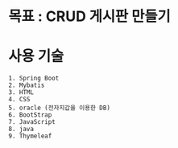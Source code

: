 # 목표 : CRUD 게시판 만들기

# 사용 기술 
    1. Spring Boot
    2. Mybatis
    3. HTML
    4. CSS
    5. oracle (전자지갑을 이용한 DB)
    6. BootStrap
    7. JavaScript
    8. java
    9. Thymeleaf